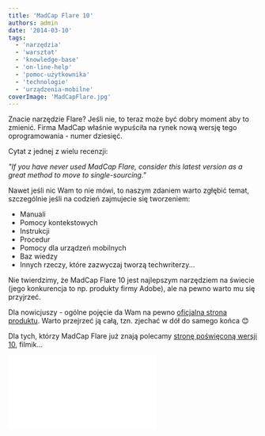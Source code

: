 ```yaml
---
title: 'MadCap Flare 10'
authors: admin
date: '2014-03-10'
tags:
  - 'narzędzia'
  - 'warsztat'
  - 'knowledge-base'
  - 'on-line-help'
  - 'pomoc-użytkownika'
  - 'technologie'
  - 'urządzenia-mobilne'
coverImage: 'MadCapFlare.jpg'
---
```


Znacie narzędzie Flare? Jeśli nie, to teraz może być dobry moment aby to
zmienić. Firma MadCap właśnie wypuściła na rynek nową wersję tego
oprogramowania - numer dziesięć.

<!--truncate-->

Cytat z jednej z wielu recenzji:

_"If you have never used MadCap Flare, consider this latest version as a great
method to move to single-sourcing."_

Nawet jeśli nic Wam to nie mówi, to naszym zdaniem warto zgłębić temat,
szczególnie jeśli na codzień zajmujecie się tworzeniem:

- Manuali
- Pomocy kontekstowych
- Instrukcji
- Procedur
- Pomocy dla urządzeń mobilnych
- Baz wiedzy
- Innych rzeczy, które zazwyczaj tworzą techwriterzy...

Nie twierdzimy, że MadCap Flare 10 jest najlepszym narzędziem na świecie (jego
konkurencja to np. produkty firmy Adobe), ale na pewno warto mu się przyjrzeć.

Dla nowicjuszy - ogólne pojęcie da Wam na pewno
[oficjalna strona produktu](http://www.madcapsoftware.com/products/flare/).
Warto przejrzeć ją całą, tzn. zjechać w dół do samego końca 😊

Dla tych, którzy MadCap Flare już znają polecamy
[stronę poświęconą wersji 10](http://www.madcapsoftware.com/flare10/), filmik...

<iframe src="//www.youtube.com/embed/IFutO2km3BQ?rel=0" width={560} height={315} frameBorder={0} allowFullScreen="allowFullScreen" />

...albo
[dokumentację](http://docs.madcapsoftware.com/FlareV10/FlareWhatsNewGuide.pdf)
😊

W sieci dostępne są również recenzje nowej wersji Flare, często
[bardzo konkretne jak ta](http://kaiweber.wordpress.com/2014/03/05/whats-new-in-madcap-flare-10-the-nitty-gritty/).

Miłej lektury. Dla szukających dziury w całym też się coś znajdzie:

[Wymagania systemowe](http://kb.madcapsoftware.com/#Flare/Installation_-_Activation_-_Registration/IAR1018F_-_V10_System_Requirements.htm).
I oczywiście
[cennik](http://www.madcapsoftware.com/products/flare/pricing.aspx).

Wszystkim jednak polecamy po prostu ściągnąć wersję próbna (trial) i
samodzielnie spróbować. Tylko w ten sposób wyrobicie sobie własne zdanie i być
może czegoś się nauczycie.

A co to jest wspomniany w cytacie "single-sourcing"? To po prostu metoda
zarządzania treścią (content) którą produkujemy. Przechowywanie jej w jednym
miejscu i w jednym formacie (np. XML), w taki sposób, aby łatwo było ją
opublikować w wielu różnych miejscach i formatach (np. Word, PDF, HTML,
PowerPoint). Sprytne prawda? Oszczędza dużo czasu, chroni przed prostymi
błędami, zapewnia spójność przekazywanych informacji.
[Reużycie](http://techwriter.pl/langlydz-part-fri/) w najczystszej postaci 😉
